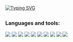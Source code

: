 [![Typing SVG](https://readme-typing-svg.herokuapp.com?font=Fira+Code&duration=5000&pause=1000&color=F7F7F7&center=true&vCenter=true&width=435&lines=Aiperi+Atambekovna)](https://git.io/typing-svg)
##
### Languages and tools:
<img src="https://img.shields.io/badge/html5-black?style=for-the-badge&logo=HTML5&logoColor=red"/> <img src="https://img.shields.io/badge/CSS3-black?style=for-the-badge&logo=css3&logoColor=blue"/> <img src="https://img.shields.io/badge/javascript-black?style=for-the-badge&logo=javascript&logoColor=yellow"/> <img src="https://img.shields.io/badge/react-black?style=for-the-badge&logo=react&logoColor=blue"/> <img src="https://img.shields.io/badge/redux-black?style=for-the-badge&logo=redux&logoColor=purple"/> <img src="https://img.shields.io/badge/sass-black?style=for-the-badge&logo=sass&logoColor=DE6C83"/>  <img src="https://img.shields.io/badge/styled components-black?style=for-the-badge&logo=styled-components&logoColor=pink"/> <img src="https://img.shields.io/badge/mui-black?style=for-the-badge&logo=mui&logoColor=blue"/> <img src="https://img.shields.io/badge/bootstrap-black?style=for-the-badge&logo=bootstrap&logoColor=purple"/> <img src="https://img.shields.io/badge/firebase-black?style=for-the-badge&logo=firebase&logoColor=yellow"/> 
##

